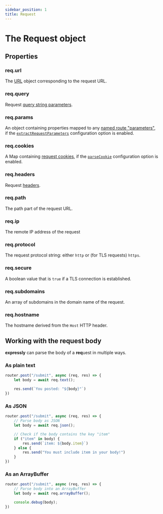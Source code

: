 ```yaml
---
sidebar_position: 1
title: Request
---
```


# The Request object

## Properties

### req.url
The [URL](https://developer.mozilla.org/en-US/docs/Web/API/URL) object corresponding to the request URL.

### req.query
Request [query string parameters](search-params.md).

### req.params
An object containing properties mapped to any [named route "parameters"](../routing#path-parameters), if the [`extractRequestParameters`](../config.md#extractRequestParameters) configuration option is enabled.

### req.cookies
A Map containing [request cookies](cookies.md#request-cookies), if the [`parseCookie`](../config.md#parseCookie) configuration option is enabled.

### req.headers
Request [headers](headers.md).

### req.path
The path part of the request URL.

### req.ip
The remote IP address of the request

### req.protocol
The request protocol string: either `http` or (for TLS requests) `https`.

### req.secure
A boolean value that is `true` if a TLS connection is established.

### req.subdomains
An array of subdomains in the domain name of the request.

### req.hostname
The hostname derived from the `Host` HTTP header.

## Working with the request body

**expressly** can parse the body of a **req**uest in multiple ways.

### As plain text

```javascript
router.post("/submit", async (req, res) => {
    let body = await req.text();

    res.send(`You posted: "${body}"`)
})
```

### As JSON

```javascript
router.post("/submit", async (req, res) => {
    // Parse body as JSON
    let body = await req.json();

    // Check if the body contains the key "item"
    if ("item" in body) {
        res.send(`item: ${body.item}`)
    } else {
        res.send("You must include item in your body!")
    }
})
```

### As an ArrayBuffer

```javascript
router.post("/submit", async (req, res) => {
    // Parse body into an ArrayBuffer
    let body = await req.arrayBuffer();

    console.debug(body);
})
```
